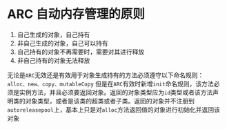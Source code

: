 # ARC 自动内存管理的原则
1. 自己生成的对象，自己持有
2. 非自己生成的对象，自己可以持有
3. 自己持有的对象不再需要时，需要对其进行释放
4. 非自己持有的对象无法释放

无论是`ARC`无效还是有效用于对象生成持有的方法必须遵守以下命名规则：` alloc、new、copy、mutableCopy` 但是在`ARC`有效时新增`init`命名规则，该方法必须是实例方法，并且必须要返回对象。返回的对象类型应为`id`类型或者该方法声明类的对象类型，或者是该类的超类或者子类。返回的对象并不注册到`autoreleasepool`上，基本上只是对`alloc`方法返回值的对象进行初始化并返回该对象


